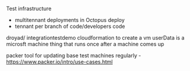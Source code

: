 Test infrastructure

- multitennant deployments in Octopus deploy
- tennant per branch of code/developers code

droyad/ integrationtestdemo
cloudformation to create a vm
userData is a microsft machine thing that runs once after a machine comes up

packer tool for updating base test machines regularly - https://www.packer.io/intro/use-cases.html


